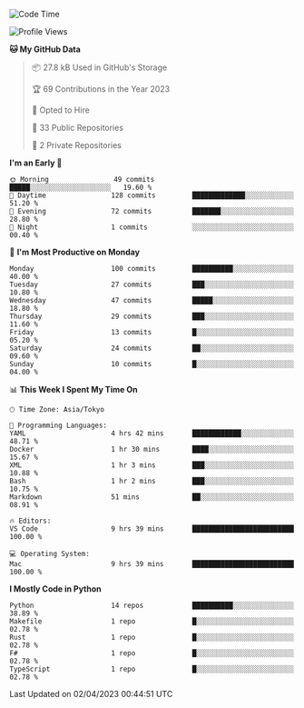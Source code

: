 <!--START_SECTION:waka-->
![Code Time](http://img.shields.io/badge/Code%20Time-615%20hrs%2023%20mins-blue)

![Profile Views](http://img.shields.io/badge/Profile%20Views-0-blue)

**🐱 My GitHub Data** 

> 📦 27.8 kB Used in GitHub's Storage 
 > 
> 🏆 69 Contributions in the Year 2023
 > 
> 💼 Opted to Hire
 > 
> 📜 33 Public Repositories 
 > 
> 🔑 2 Private Repositories 
 > 
**I'm an Early 🐤** 

```text
🌞 Morning                49 commits          █████░░░░░░░░░░░░░░░░░░░░   19.60 % 
🌆 Daytime                128 commits         █████████████░░░░░░░░░░░░   51.20 % 
🌃 Evening                72 commits          ███████░░░░░░░░░░░░░░░░░░   28.80 % 
🌙 Night                  1 commits           ░░░░░░░░░░░░░░░░░░░░░░░░░   00.40 % 
```
📅 **I'm Most Productive on Monday** 

```text
Monday                   100 commits         ██████████░░░░░░░░░░░░░░░   40.00 % 
Tuesday                  27 commits          ███░░░░░░░░░░░░░░░░░░░░░░   10.80 % 
Wednesday                47 commits          █████░░░░░░░░░░░░░░░░░░░░   18.80 % 
Thursday                 29 commits          ███░░░░░░░░░░░░░░░░░░░░░░   11.60 % 
Friday                   13 commits          █░░░░░░░░░░░░░░░░░░░░░░░░   05.20 % 
Saturday                 24 commits          ██░░░░░░░░░░░░░░░░░░░░░░░   09.60 % 
Sunday                   10 commits          █░░░░░░░░░░░░░░░░░░░░░░░░   04.00 % 
```


📊 **This Week I Spent My Time On** 

```text
🕑︎ Time Zone: Asia/Tokyo

💬 Programming Languages: 
YAML                     4 hrs 42 mins       ████████████░░░░░░░░░░░░░   48.71 % 
Docker                   1 hr 30 mins        ████░░░░░░░░░░░░░░░░░░░░░   15.67 % 
XML                      1 hr 3 mins         ███░░░░░░░░░░░░░░░░░░░░░░   10.88 % 
Bash                     1 hr 2 mins         ███░░░░░░░░░░░░░░░░░░░░░░   10.75 % 
Markdown                 51 mins             ██░░░░░░░░░░░░░░░░░░░░░░░   08.91 % 

🔥 Editors: 
VS Code                  9 hrs 39 mins       █████████████████████████   100.00 % 

💻 Operating System: 
Mac                      9 hrs 39 mins       █████████████████████████   100.00 % 
```

**I Mostly Code in Python** 

```text
Python                   14 repos            ██████████░░░░░░░░░░░░░░░   38.89 % 
Makefile                 1 repo              █░░░░░░░░░░░░░░░░░░░░░░░░   02.78 % 
Rust                     1 repo              █░░░░░░░░░░░░░░░░░░░░░░░░   02.78 % 
F#                       1 repo              █░░░░░░░░░░░░░░░░░░░░░░░░   02.78 % 
TypeScript               1 repo              █░░░░░░░░░░░░░░░░░░░░░░░░   02.78 % 
```




 Last Updated on 02/04/2023 00:44:51 UTC
<!--END_SECTION:waka-->
